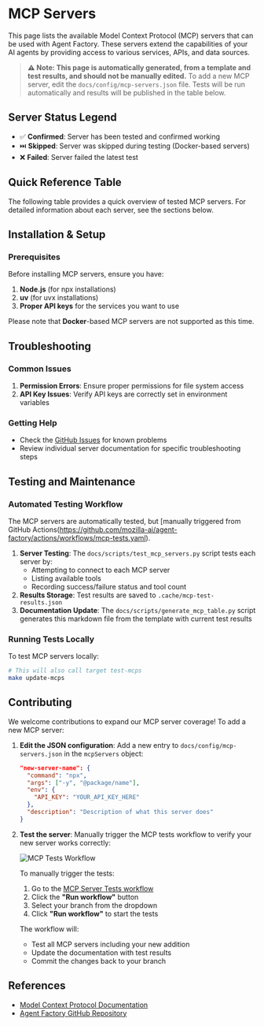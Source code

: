 # MCP Servers

This page lists the available Model Context Protocol (MCP) servers that can be used with Agent Factory. These servers extend the capabilities of your AI agents by providing access to various services, APIs, and data sources.

> **⚠️ Note: This page is automatically generated, from a template and test results, and should not be manually edited.**
> To add a new MCP server, edit the `docs/config/mcp-servers.json` file. Tests will be run automatically and results will be published in the table below.


## Server Status Legend

- ✅ **Confirmed**: Server has been tested and confirmed working
- ⏭️ **Skipped**: Server was skipped during testing (Docker-based servers)
- ❌ **Failed**: Server failed the latest test


## Quick Reference Table

The following table provides a quick overview of tested MCP servers. For detailed information about each server, see the sections below.


<!-- MCP_SERVERS_TABLE_START -->
<!-- DYNAMIC_CONTENT_WILL_BE_INSERTED_HERE -->
<!-- MCP_SERVERS_TABLE_END -->


## Installation & Setup

### Prerequisites

Before installing MCP servers, ensure you have:

1. **Node.js** (for npx installations)
2. **uv** (for uvx installations)
3. **Proper API keys** for the services you want to use

Please note that **Docker**-based MCP servers are not supported as this time.

## Troubleshooting

### Common Issues

1. **Permission Errors**: Ensure proper permissions for file system access
2. **API Key Issues**: Verify API keys are correctly set in environment variables


### Getting Help

- Check the [GitHub Issues](https://github.com/mozilla-ai/agent-factory/issues) for known problems
- Review individual server documentation for specific troubleshooting steps

## Testing and Maintenance

### Automated Testing Workflow

The MCP servers are automatically tested, but [manually triggered from GitHub Actions(https://github.com/mozilla-ai/agent-factory/actions/workflows/mcp-tests.yaml).

1. **Server Testing**: The `docs/scripts/test_mcp_servers.py` script tests each server by:
    - Attempting to connect to each MCP server
    - Listing available tools
    - Recording success/failure status and tool count
1. **Results Storage**: Test results are saved to `.cache/mcp-test-results.json`
1. **Documentation Update**: The `docs/scripts/generate_mcp_table.py` script generates this markdown file from the template with current test results

### Running Tests Locally

To test MCP servers locally:

```bash
# This will also call target test-mcps
make update-mcps
```

## Contributing

We welcome contributions to expand our MCP server coverage! To add a new MCP server:

1. **Edit the JSON configuration**: Add a new entry to `docs/config/mcp-servers.json` in the `mcpServers` object:
   ```json
   "new-server-name": {
     "command": "npx",
     "args": ["-y", "@package/name"],
     "env": {
       "API_KEY": "YOUR_API_KEY_HERE"
     },
     "description": "Description of what this server does"
   }
   ```

2. **Test the server**: Manually trigger the MCP tests workflow to verify your new server works correctly:

   ![MCP Tests Workflow](../assets/mcp-tests-workflow.png)

   To manually trigger the tests:

   1. Go to the [MCP Server Tests workflow](https://github.com/mozilla-ai/agent-factory/actions/workflows/mcp-tests.yaml)
   2. Click the **"Run workflow"** button
   3. Select your branch from the dropdown
   4. Click **"Run workflow"** to start the tests

   The workflow will:
   - Test all MCP servers including your new addition
   - Update the documentation with test results
   - Commit the changes back to your branch

## References

- [Model Context Protocol Documentation](https://modelcontextprotocol.io/)
- [Agent Factory GitHub Repository](https://github.com/mozilla-ai/agent-factory)
